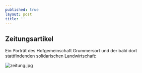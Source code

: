 ```yaml
---
published: true
layout: post
title: ''
---
```

## Zeitungsartikel

Ein Porträt des Hofgemeinschaft Grummersort und der bald dort stattfindenden solidarischen Landwirtschaft:

![zeitung.jpg]({{site.baseurl}}/public/images/zeitung.jpg)